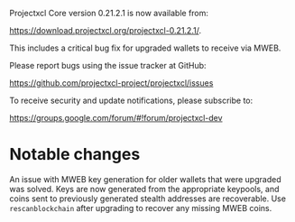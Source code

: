 Projectxcl Core version 0.21.2.1 is now available from:

 <https://download.projectxcl.org/projectxcl-0.21.2.1/>.

This includes a critical bug fix for upgraded wallets to receive via MWEB.

Please report bugs using the issue tracker at GitHub:

  <https://github.com/projectxcl-project/projectxcl/issues>

To receive security and update notifications, please subscribe to:

  <https://groups.google.com/forum/#!forum/projectxcl-dev>

Notable changes
===============

An issue with MWEB key generation for older wallets that were upgraded was solved.
Keys are now generated from the appropriate keypools, and coins sent to previously generated stealth addresses are recoverable.
Use `rescanblockchain` after upgrading to recover any missing MWEB coins.

